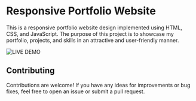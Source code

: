 # Responsive Portfolio Website

This is a responsive portfolio website design implemented using HTML, CSS, and JavaScript. The purpose of this project is to showcase my portfolio, projects, and skills in an attractive and user-friendly manner.

![LIVE DEMO](https://shilpha26.github.io/SKYV-Portfolio/)

## Contributing

Contributions are welcome! If you have any ideas for improvements or bug fixes, feel free to open an issue or submit a pull request.
